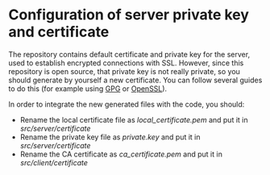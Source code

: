 # Configuration of server private key and certificate

The repository contains default certificate and private key for the server, used to establish encrypted connections with SSL. However, since this repository is open source, that private key is not really private, so you should generate by yourself a new certificate.
You can follow several guides to do this (for example using [GPG](https://www.gnupg.org/documentation/manuals/gnupg/Howto-Create-a-Server-Cert.html) or [OpenSSL](http://www.infidigm.net/articles/qsslsocket_for_ssl_beginners/)).

In order to integrate the new generated files with the code, you should:
- Rename the local certificate file as *local_certificate.pem* and put it in *src/server/certificate*
- Rename the private key file as *private.key* and put it in *src/server/certificate*
- Rename the CA certificate as *ca_certificate.pem* and put it in *src/client/certificate* 